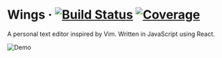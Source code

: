 # Wings · [![Build Status](https://img.shields.io/travis/hph/wings.svg)](https://travis-ci.org/hph/wings) [![Coverage](https://img.shields.io/coveralls/hph/wings.svg)](https://coveralls.io/github/hph/wings)

A personal text editor inspired by Vim. Written in JavaScript using React.

![Demo](https://www.dropbox.com/s/qog2a5d8rdcjs6q/Wings.png?raw=1)
